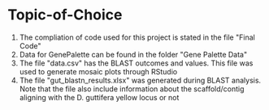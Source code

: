 # Topic-of-Choice
1. The compliation of code used for this project is stated in the file "Final Code"
2. Data for GenePalette can be found in the folder "Gene Palette Data"
3. The file "data.csv" has the BLAST outcomes and values. This file was used to generate mosaic plots through RStudio
4. The file "gut_blastn_results.xlsx" was generated during BLAST analysis. Note that the file also include information about the scaffold/contig aligning with the D. guttifera yellow locus or not
